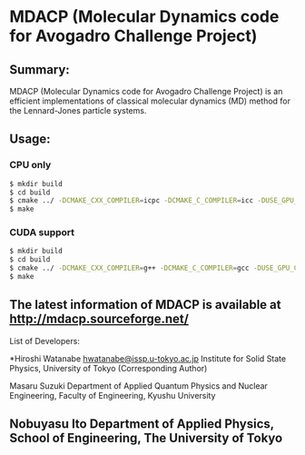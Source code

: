 # MDACP (Molecular Dynamics code for Avogadro Challenge Project)

## Summary:
MDACP (Molecular Dynamics code for Avogadro Challenge Project) is an
efficient implementations of classical molecular dynamics (MD) method
for the Lennard-Jones particle systems.

## Usage:
### CPU only

```sh
$ mkdir build
$ cd build
$ cmake ../ -DCMAKE_CXX_COMPILER=icpc -DCMAKE_C_COMPILER=icc -DUSE_GPU_CUDA=false
$ make
```

### CUDA support

```sh
$ mkdir build
$ cd build
$ cmake ../ -DCMAKE_CXX_COMPILER=g++ -DCMAKE_C_COMPILER=gcc -DUSE_GPU_CUDA=true
$ make
```

The latest information of MDACP is available at
http://mdacp.sourceforge.net/
------------------------------------------------------------------------
List of Developers:

*Hiroshi Watanabe <hwatanabe@issp.u-tokyo.ac.jp>
Institute for Solid State Physics, University of Tokyo
(Corresponding Author)

Masaru Suzuki
Department of Applied Quantum Physics and Nuclear Engineering,
Faculty of Engineering, Kyushu University

Nobuyasu Ito
Department of Applied Physics, School of Engineering,
The University of Tokyo
------------------------------------------------------------------------
